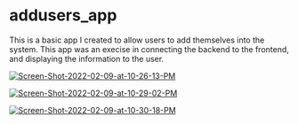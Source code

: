 # addusers_app
 This is a basic app I created to allow users to add themselves into the system. This app was an execise in connecting the backend to the frontend, and displaying the information to the user.


<a href="https://ibb.co/1rHmCVZ"><img src="https://i.ibb.co/x1V7nvh/Screen-Shot-2022-02-09-at-10-26-13-PM.png" alt="Screen-Shot-2022-02-09-at-10-26-13-PM" border="0"></a>


<a href="https://ibb.co/gTY7ZSP"><img src="https://i.ibb.co/wWtLhSw/Screen-Shot-2022-02-09-at-10-29-02-PM.png" alt="Screen-Shot-2022-02-09-at-10-29-02-PM" border="0"></a>


<a href="https://imgbb.com/"><img src="https://i.ibb.co/4P8GxCH/Screen-Shot-2022-02-09-at-10-30-18-PM.png" alt="Screen-Shot-2022-02-09-at-10-30-18-PM" border="0"></a>
